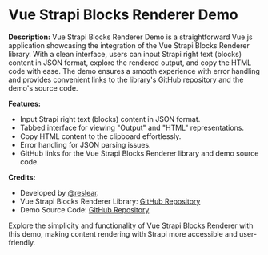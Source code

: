 # Vue Strapi Blocks Renderer Demo

**Description:**
Vue Strapi Blocks Renderer Demo is a straightforward Vue.js application showcasing the integration of the Vue Strapi Blocks Renderer library. With a clean interface, users can input Strapi right text (blocks) content in JSON format, explore the rendered output, and copy the HTML code with ease. The demo ensures a smooth experience with error handling and provides convenient links to the library's GitHub repository and the demo's source code.

**Features:**
- Input Strapi right text (blocks) content in JSON format.
- Tabbed interface for viewing "Output" and "HTML" representations.
- Copy HTML content to the clipboard effortlessly.
- Error handling for JSON parsing issues.
- GitHub links for the Vue Strapi Blocks Renderer library and demo source code.

**Credits:**
- Developed by [@reslear](https://github.com/reslear).
- Vue Strapi Blocks Renderer Library: [GitHub Repository](https://github.com/niklasfjeldberg/vue-strapi-blocks-renderer/)
- Demo Source Code: [GitHub Repository](https://github.com/reslear/vue-strapi-blocks-renderer-demo)

Explore the simplicity and functionality of Vue Strapi Blocks Renderer with this demo, making content rendering with Strapi more accessible and user-friendly.
